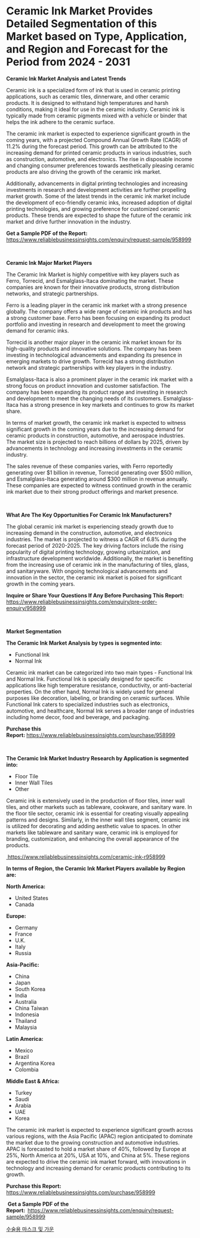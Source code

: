<p><h1>Ceramic Ink Market Provides Detailed Segmentation of this Market based on Type, Application, and Region and Forecast for the Period from 2024 - 2031</h1></p><p><strong>Ceramic Ink Market Analysis and Latest Trends</strong></p>
<p><p>Ceramic ink is a specialized form of ink that is used in ceramic printing applications, such as ceramic tiles, dinnerware, and other ceramic products. It is designed to withstand high temperatures and harsh conditions, making it ideal for use in the ceramic industry. Ceramic ink is typically made from ceramic pigments mixed with a vehicle or binder that helps the ink adhere to the ceramic surface.</p><p>The ceramic ink market is expected to experience significant growth in the coming years, with a projected Compound Annual Growth Rate (CAGR) of 11.2% during the forecast period. This growth can be attributed to the increasing demand for printed ceramic products in various industries, such as construction, automotive, and electronics. The rise in disposable income and changing consumer preferences towards aesthetically pleasing ceramic products are also driving the growth of the ceramic ink market.</p><p>Additionally, advancements in digital printing technologies and increasing investments in research and development activities are further propelling market growth. Some of the latest trends in the ceramic ink market include the development of eco-friendly ceramic inks, increased adoption of digital printing technologies, and growing preference for customized ceramic products. These trends are expected to shape the future of the ceramic ink market and drive further innovation in the industry.</p></p>
<p><strong>Get a Sample PDF of the Report:&nbsp;</strong> <a href="https://www.reliablebusinessinsights.com/enquiry/request-sample/958999">https://www.reliablebusinessinsights.com/enquiry/request-sample/958999</a></p>
<p>&nbsp;</p>
<p><strong>Ceramic Ink Major Market Players</strong></p>
<p><p>The Ceramic Ink Market is highly competitive with key players such as Ferro, Torrecid, and Esmalglass-Itaca dominating the market. These companies are known for their innovative products, strong distribution networks, and strategic partnerships.</p><p>Ferro is a leading player in the ceramic ink market with a strong presence globally. The company offers a wide range of ceramic ink products and has a strong customer base. Ferro has been focusing on expanding its product portfolio and investing in research and development to meet the growing demand for ceramic inks.</p><p>Torrecid is another major player in the ceramic ink market known for its high-quality products and innovative solutions. The company has been investing in technological advancements and expanding its presence in emerging markets to drive growth. Torrecid has a strong distribution network and strategic partnerships with key players in the industry.</p><p>Esmalglass-Itaca is also a prominent player in the ceramic ink market with a strong focus on product innovation and customer satisfaction. The company has been expanding its product range and investing in research and development to meet the changing needs of its customers. Esmalglass-Itaca has a strong presence in key markets and continues to grow its market share.</p><p>In terms of market growth, the ceramic ink market is expected to witness significant growth in the coming years due to the increasing demand for ceramic products in construction, automotive, and aerospace industries. The market size is projected to reach billions of dollars by 2025, driven by advancements in technology and increasing investments in the ceramic industry.</p><p>The sales revenue of these companies varies, with Ferro reportedly generating over $1 billion in revenue, Torrecid generating over $500 million, and Esmalglass-Itaca generating around $300 million in revenue annually. These companies are expected to witness continued growth in the ceramic ink market due to their strong product offerings and market presence.</p></p>
<p>&nbsp;</p>
<p><strong>What Are The Key Opportunities For Ceramic Ink Manufacturers?</strong></p>
<p><p>The global ceramic ink market is experiencing steady growth due to increasing demand in the construction, automotive, and electronics industries. The market is projected to witness a CAGR of 6.8% during the forecast period of 2020-2025. The key driving factors include the rising popularity of digital printing technology, growing urbanization, and infrastructure development worldwide. Additionally, the market is benefiting from the increasing use of ceramic ink in the manufacturing of tiles, glass, and sanitaryware. With ongoing technological advancements and innovation in the sector, the ceramic ink market is poised for significant growth in the coming years.</p></p>
<p><strong>Inquire or Share Your Questions If Any Before Purchasing This Report:</strong> <a href="https://www.reliablebusinessinsights.com/enquiry/pre-order-enquiry/958999">https://www.reliablebusinessinsights.com/enquiry/pre-order-enquiry/958999</a></p>
<p>&nbsp;</p>
<p><strong>Market Segmentation</strong></p>
<p><strong>The Ceramic Ink Market Analysis by types is segmented into:</strong></p>
<p><ul><li>Functional Ink</li><li>Normal Ink</li></ul></p>
<p><p>Ceramic ink market can be categorized into two main types - Functional Ink and Normal Ink. Functional Ink is specially designed for specific applications like high temperature resistance, conductivity, or anti-bacterial properties. On the other hand, Normal Ink is widely used for general purposes like decoration, labeling, or branding on ceramic surfaces. While Functional Ink caters to specialized industries such as electronics, automotive, and healthcare, Normal Ink serves a broader range of industries including home decor, food and beverage, and packaging.</p></p>
<p><strong>Purchase this Report:&nbsp;</strong><a href="https://www.reliablebusinessinsights.com/purchase/958999">https://www.reliablebusinessinsights.com/purchase/958999</a></p>
<p>&nbsp;</p>
<p><strong>The Ceramic Ink Market Industry Research by Application is segmented into:</strong></p>
<p><ul><li>Floor Tile</li><li>Inner Wall Tiles</li><li>Other</li></ul></p>
<p><p>Ceramic ink is extensively used in the production of floor tiles, inner wall tiles, and other markets such as tableware, cookware, and sanitary ware. In the floor tile sector, ceramic ink is essential for creating visually appealing patterns and designs. Similarly, in the inner wall tiles segment, ceramic ink is utilized for decorating and adding aesthetic value to spaces. In other markets like tableware and sanitary ware, ceramic ink is employed for branding, customization, and enhancing the overall appearance of the products.</p></p>
<p><a href="https://www.reliablebusinessinsights.com/ceramic-ink-r958999">&nbsp;https://www.reliablebusinessinsights.com/ceramic-ink-r958999</a></p>
<p><strong>In terms of Region, the Ceramic Ink Market Players available by Region are:</strong></p>
<p>
    <p> <strong> North America: </strong>
        <ul>
            <li>United States</li>
            <li>Canada</li>
        </ul>
        </p> 
    <p> <strong> Europe: </strong>
        <ul>
            <li>Germany</li>
            <li>France</li>
            <li>U.K.</li>
            <li>Italy</li>
            <li>Russia</li>
        </ul>
        </p> 
    <p> <strong> Asia-Pacific: </strong>
        <ul>
            <li>China</li>
            <li>Japan</li>
            <li>South Korea</li>
            <li>India</li>
            <li>Australia</li>
            <li>China Taiwan</li>
            <li>Indonesia</li>
            <li>Thailand</li>
            <li>Malaysia</li>
        </ul>
        </p> 
    <p> <strong> Latin America: </strong>
        <ul>
            <li>Mexico</li>
            <li>Brazil</li>
            <li>Argentina Korea</li>
            <li>Colombia</li>
        </ul>
        </p> 
    <p> <strong> Middle East & Africa: </strong>
        <ul>
            <li>Turkey</li>
            <li>Saudi</li>
            <li>Arabia</li>
            <li>UAE</li>
            <li>Korea</li>
        </ul>
    </p>
    </p>
<p><p>The ceramic ink market is expected to experience significant growth across various regions, with the Asia Pacific (APAC) region anticipated to dominate the market due to the growing construction and automotive industries. APAC is forecasted to hold a market share of 40%, followed by Europe at 25%, North America at 20%, USA at 10%, and China at 5%. These regions are expected to drive the ceramic ink market forward, with innovations in technology and increasing demand for ceramic products contributing to its growth.</p></p>
<p><strong>Purchase this Report: </strong><a href="https://www.reliablebusinessinsights.com/purchase/958999">https://www.reliablebusinessinsights.com/purchase/958999</a></p>
<p>&nbsp;<strong>Get a Sample PDF of the Report:&nbsp;&nbsp;</strong><a href="https://www.reliablebusinessinsights.com/enquiry/request-sample/958999">https://www.reliablebusinessinsights.com/enquiry/request-sample/958999</a></p>
<p><strong></strong></p>
<p><p><a href="https://medium.com/@daveblock56/%EC%88%98%EC%88%A0%EC%9A%A9-%EB%A7%88%EC%8A%A4%ED%81%AC%EC%99%80-%EA%B0%80%EC%9A%B4-%EC%82%B0%EC%97%85-%EB%B6%84%EC%84%9D-%EB%B3%B4%EA%B3%A0%EC%84%9C-%EC%A0%81%EC%9A%A9-%EB%B6%84%EC%95%BC-%EC%A7%80%EC%97%AD-%EA%B2%BD%EC%9F%81-%EC%A0%84%EB%9E%B5-%EB%B3%84-%EC%8B%9C%EC%9E%A5-%EA%B7%9C%EB%AA%A8-%EC%A0%90%EC%9C%A0%EC%9C%A8-%ED%8A%B8%EB%A0%8C%EB%93%9C-2024-2031-5c0bc00ad8dc">수술용 마스크 및 가운</a></p></p>